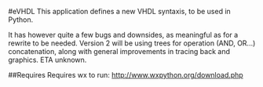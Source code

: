#eVHDL
This application defines a new VHDL syntaxis, to be used in Python.

It has however quite a few bugs and downsides, as meaningful as for a rewrite to be needed. Version 2 will be using trees for operation (AND, OR...) concatenation, along with general improvements in tracing back and graphics.
ETA unknown.

##Requires
Requires wx to run: http://www.wxpython.org/download.php
